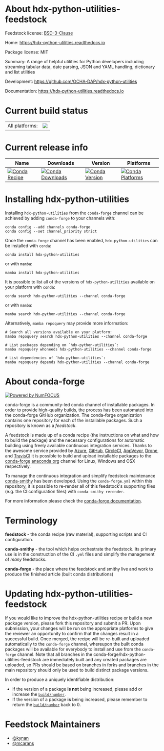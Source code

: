 About hdx-python-utilities-feedstock
====================================

Feedstock license: [BSD-3-Clause](https://github.com/conda-forge/hdx-python-utilities-feedstock/blob/main/LICENSE.txt)

Home: https://hdx-python-utilities.readthedocs.io

Package license: MIT

Summary: A range of helpful utilities for Python developers including streaming
tabular data, date parsing, JSON and YAML handling, dictionary and list
utilities


Development: https://github.com/OCHA-DAP/hdx-python-utilities

Documentation: https://hdx-python-utilities.readthedocs.io

Current build status
====================


<table><tr><td>All platforms:</td>
    <td>
      <a href="https://dev.azure.com/conda-forge/feedstock-builds/_build/latest?definitionId=18639&branchName=main">
        <img src="https://dev.azure.com/conda-forge/feedstock-builds/_apis/build/status/hdx-python-utilities-feedstock?branchName=main">
      </a>
    </td>
  </tr>
</table>

Current release info
====================

| Name | Downloads | Version | Platforms |
| --- | --- | --- | --- |
| [![Conda Recipe](https://img.shields.io/badge/recipe-hdx--python--utilities-green.svg)](https://anaconda.org/conda-forge/hdx-python-utilities) | [![Conda Downloads](https://img.shields.io/conda/dn/conda-forge/hdx-python-utilities.svg)](https://anaconda.org/conda-forge/hdx-python-utilities) | [![Conda Version](https://img.shields.io/conda/vn/conda-forge/hdx-python-utilities.svg)](https://anaconda.org/conda-forge/hdx-python-utilities) | [![Conda Platforms](https://img.shields.io/conda/pn/conda-forge/hdx-python-utilities.svg)](https://anaconda.org/conda-forge/hdx-python-utilities) |

Installing hdx-python-utilities
===============================

Installing `hdx-python-utilities` from the `conda-forge` channel can be achieved by adding `conda-forge` to your channels with:

```
conda config --add channels conda-forge
conda config --set channel_priority strict
```

Once the `conda-forge` channel has been enabled, `hdx-python-utilities` can be installed with `conda`:

```
conda install hdx-python-utilities
```

or with `mamba`:

```
mamba install hdx-python-utilities
```

It is possible to list all of the versions of `hdx-python-utilities` available on your platform with `conda`:

```
conda search hdx-python-utilities --channel conda-forge
```

or with `mamba`:

```
mamba search hdx-python-utilities --channel conda-forge
```

Alternatively, `mamba repoquery` may provide more information:

```
# Search all versions available on your platform:
mamba repoquery search hdx-python-utilities --channel conda-forge

# List packages depending on `hdx-python-utilities`:
mamba repoquery whoneeds hdx-python-utilities --channel conda-forge

# List dependencies of `hdx-python-utilities`:
mamba repoquery depends hdx-python-utilities --channel conda-forge
```


About conda-forge
=================

[![Powered by
NumFOCUS](https://img.shields.io/badge/powered%20by-NumFOCUS-orange.svg?style=flat&colorA=E1523D&colorB=007D8A)](https://numfocus.org)

conda-forge is a community-led conda channel of installable packages.
In order to provide high-quality builds, the process has been automated into the
conda-forge GitHub organization. The conda-forge organization contains one repository
for each of the installable packages. Such a repository is known as a *feedstock*.

A feedstock is made up of a conda recipe (the instructions on what and how to build
the package) and the necessary configurations for automatic building using freely
available continuous integration services. Thanks to the awesome service provided by
[Azure](https://azure.microsoft.com/en-us/services/devops/), [GitHub](https://github.com/),
[CircleCI](https://circleci.com/), [AppVeyor](https://www.appveyor.com/),
[Drone](https://cloud.drone.io/welcome), and [TravisCI](https://travis-ci.com/)
it is possible to build and upload installable packages to the
[conda-forge](https://anaconda.org/conda-forge) [anaconda.org](https://anaconda.org/)
channel for Linux, Windows and OSX respectively.

To manage the continuous integration and simplify feedstock maintenance
[conda-smithy](https://github.com/conda-forge/conda-smithy) has been developed.
Using the ``conda-forge.yml`` within this repository, it is possible to re-render all of
this feedstock's supporting files (e.g. the CI configuration files) with ``conda smithy rerender``.

For more information please check the [conda-forge documentation](https://conda-forge.org/docs/).

Terminology
===========

**feedstock** - the conda recipe (raw material), supporting scripts and CI configuration.

**conda-smithy** - the tool which helps orchestrate the feedstock.
                   Its primary use is in the construction of the CI ``.yml`` files
                   and simplify the management of *many* feedstocks.

**conda-forge** - the place where the feedstock and smithy live and work to
                  produce the finished article (built conda distributions)


Updating hdx-python-utilities-feedstock
=======================================

If you would like to improve the hdx-python-utilities recipe or build a new
package version, please fork this repository and submit a PR. Upon submission,
your changes will be run on the appropriate platforms to give the reviewer an
opportunity to confirm that the changes result in a successful build. Once
merged, the recipe will be re-built and uploaded automatically to the
`conda-forge` channel, whereupon the built conda packages will be available for
everybody to install and use from the `conda-forge` channel.
Note that all branches in the conda-forge/hdx-python-utilities-feedstock are
immediately built and any created packages are uploaded, so PRs should be based
on branches in forks and branches in the main repository should only be used to
build distinct package versions.

In order to produce a uniquely identifiable distribution:
 * If the version of a package **is not** being increased, please add or increase
   the [``build/number``](https://docs.conda.io/projects/conda-build/en/latest/resources/define-metadata.html#build-number-and-string).
 * If the version of a package **is** being increased, please remember to return
   the [``build/number``](https://docs.conda.io/projects/conda-build/en/latest/resources/define-metadata.html#build-number-and-string)
   back to 0.

Feedstock Maintainers
=====================

* [@kynan](https://github.com/kynan/)
* [@mcarans](https://github.com/mcarans/)

